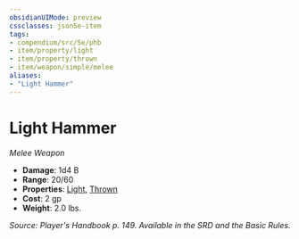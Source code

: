 ```yaml
---
obsidianUIMode: preview
cssclasses: json5e-item
tags:
- compendium/src/5e/phb
- item/property/light
- item/property/thrown
- item/weapon/simple/melee
aliases: 
- "Light Hammer"
---
```

# Light Hammer
*Melee Weapon*  

- **Damage**: 1d4 B
- **Range**: 20/60
- **Properties**: [Light](z_compendium/rules/item-properties.md#Light), [Thrown](z_compendium/rules/item-properties.md#Thrown)
- **Cost**: 2 gp
- **Weight**: 2.0 lbs.

*Source: Player's Handbook p. 149. Available in the SRD and the Basic Rules.*